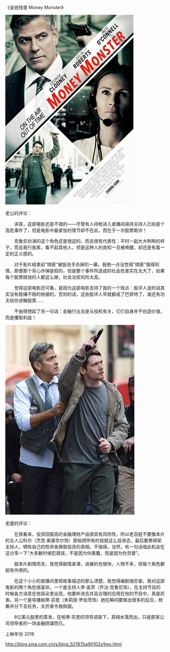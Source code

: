 《金钱怪兽 Money Monster》

			
![](./img/001vda4xzy79zew6ct88e&690.jpg)


老公的评论：


　　讲真，这部电影还是不错的——尽管有人持枪进入直播间挟持主持人已经是个高危事件了，但是电影中最紧张的情节却不在此，而在于一次股票欺诈！


　　克鲁尼扮演的这个角色还是很逗的，而且很有代表性：平时一副大大咧咧的样子，而且我行我素，看不起其他人，但是这种人的良知一旦被唤醒，却还是有着一定的正义感的。


　　对于影片结束前“绑匪”被狙击手杀掉的一幕，我倒一点没觉得“绑匪”值得同情，即便那个背心炸弹是假的，但是整个事件所造成的社会危害实在太大了，如果每个股票赔钱的人都这么做，社会治安风险太高。


　　觉得这部电影还可看，是因为这部电影支持了我的一个观点：股评人说的话其实没有稳赚不赔的依据的，否则的话，这些股评人早就都成了巴菲特了，谁还有功夫给你讲解股票……

　　不由得想起了另一句话：金融行业总是与投机有关，它们自身并不创造价值，而是攫取利益！

![](./img/001vda4xzy79zeAFR464a&690.jpg)


老婆的评论：


　　在我看来，投资回报高的金融理财产品很具有风险性，所以老百姓不要像本片的主人公科尔（杰克·奥康奈尔饰）那般把所有的钱就这么投进去，最后要靠绑架主持人，牺牲自己的性命来换取投资的真相，不值得。当然，有一句话借此机会在这分享一下“大多数时候犯错误，不是因为你愚蠢，而是因为你贪婪”。

　　就本片剧情而言，我觉得剧情紧凑，进展的也很快，人物不多，但每个角色都挺有作用的。


　　在这个小小的直播间里把故事描述的那么清楚，我觉得编剧很厉害。我对这部电影的两个角色很喜欢，一个是主持人李·盖茨（乔治·克鲁尼饰），在主持节目的时候各方消息在他耳朵里出现，他要听进去并且合理的应用在他的节目中，真是厉害。另一个是导播帕蒂·芬恩（朱莉娅·罗伯茨饰）她在瞬间要做出很多的反应，统筹并分下去任务，太厉害令我佩服。

　　8亿美元股票的蒸发，在帕蒂·芬恩的领导调查下，真相水落而出，只是那家公司领导者的一场金融阴谋而已。

上映年份 2016							
		
http://blog.sina.com.cn/s/blog_52187ba90102x1mo.html

